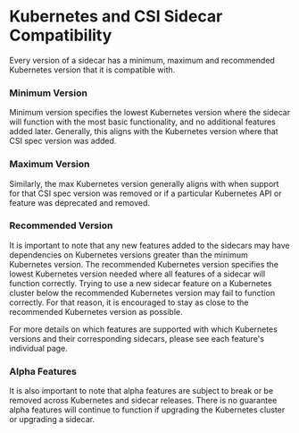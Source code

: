 # Kubernetes and CSI Sidecar Compatibility

Every version of a sidecar has a minimum, maximum and recommended Kubernetes version
that it is compatible with.

### Minimum Version

Minimum version specifies the lowest Kubernetes version where the sidecar will
function with the most basic functionality, and no additional features added later.
Generally, this aligns with the Kubernetes version where that CSI spec version was added.

### Maximum Version

Similarly, the max Kubernetes version generally aligns with when support for
that CSI spec version was removed or if a particular Kubernetes API or feature
was deprecated and removed.

### Recommended Version

It is important to note that any new features added to the sidecars may have
dependencies on Kubernetes versions greater than the minimum Kubernetes version.
The recommended Kubernetes version specifies the lowest Kubernetes version
needed where all features of a sidecar will function correctly. Trying to use a
new sidecar feature on a Kubernetes cluster below the recommended Kubernetes
version may fail to function correctly. For that reason, it is encouraged to
stay as close to the recommended Kubernetes version as possible.

For more details on which features are supported with which Kubernetes versions
and their corresponding sidecars, please see each feature's individual page.

### Alpha Features

It is also important to note that alpha features are subject to break or be
removed across Kubernetes and sidecar releases. There is no guarantee alpha
features will continue to function if upgrading the Kubernetes cluster or
upgrading a sidecar.
